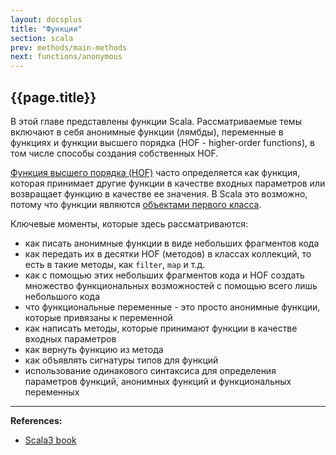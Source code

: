 ```yaml
---
layout: docsplus
title: "Функции"
section: scala
prev: methods/main-methods
next: functions/anonymous
---
```


## {{page.title}}

В этой главе представлены функции Scala. 
Рассматриваемые темы включают в себя анонимные функции (лямбды), переменные в функциях
и функции высшего порядка (HOF - higher-order functions), 
в том числе способы создания собственных HOF.

[Функция высшего порядка (HOF)](https://ru.wikipedia.org/wiki/%D0%A4%D1%83%D0%BD%D0%BA%D1%86%D0%B8%D1%8F_%D0%B2%D1%8B%D1%81%D1%88%D0%B5%D0%B3%D0%BE_%D0%BF%D0%BE%D1%80%D1%8F%D0%B4%D0%BA%D0%B0) 
часто определяется как функция, 
которая принимает другие функции в качестве входных параметров или возвращает функцию в качестве ее значения. 
В Scala это возможно, потому что функции являются [объектами первого класса](https://ru.wikipedia.org/wiki/%D0%9E%D0%B1%D1%8A%D0%B5%D0%BA%D1%82_%D0%BF%D0%B5%D1%80%D0%B2%D0%BE%D0%B3%D0%BE_%D0%BA%D0%BB%D0%B0%D1%81%D1%81%D0%B0).

Ключевые моменты, которые здесь рассматриваются:
- как писать анонимные функции в виде небольших фрагментов кода
- как передать их в десятки HOF (методов) в классах коллекций, то есть в такие методы, как `filter`, `map` и т.д.
- как с помощью этих небольших фрагментов кода и HOF создать множество функциональных возможностей 
с помощью всего лишь небольшого кода
- что функциональные переменные - это просто анонимные функции, которые привязаны к переменной
- как написать методы, которые принимают функции в качестве входных параметров
- как вернуть функцию из метода
- как объявлять сигнатуры типов для функций
- использование одинакового синтаксиса для определения параметров функций, анонимных функций и функциональных переменных


---

**References:**
- [Scala3 book](https://docs.scala-lang.org/scala3/book/fun-intro.html)
